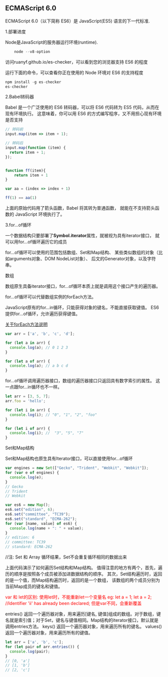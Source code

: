 ##      ECMAScript 6.0

ECMAScript 6.0（以下简称 ES6）是 JavaScript(ES5) 语言的下一代标准.

1.部署进度

Node是JavaScript的服务器运行环境(runtime).

```javascript
    node --v8-option
```

访问<a>ruanyf.github.io/es-checker</a>，可以看到您的浏览器支持 ES6 的程度

运行下面的命令，可以查看你正在使用的 Node 环境对 ES6 的支持程度

```javascript
npm install -g es-checker
es-checker
```

2.Babel转码器

Babel 是一个广泛使用的 ES6 转码器，可以将 ES6 代码转为 ES5 代码，从而在现有环境执行。
这意味着，你可以用 ES6 的方式编写程序，又不用担心现有环境是否支持

```javascript
// 转码前
input.map(item => item + 1);

// 转码后
input.map(function (item) {
  return item + 1;
});


function ff(item){
    return item + 1
}

var aa = (index => index + 1)

ff(1) == aa(1)

```

上面的原始代码用了箭头函数，Babel 将其转为普通函数，
就能在不支持箭头函数的 JavaScript 环境执行了。

3.for…of循环

一个数据结构只要部署了<b>Symbol.iterator</b>属性，就被视为具有iterator接口，
就可以用for…of循环遍历它的成员

for…of循环可以使用的范围包括数组、Set和Map结构、
某些类似数组的对象（比如arguments对象、DOM NodeList对象）、
后文的Generator对象，以及字符串。

数组

数组原生具备iterator接口，for…of循环本质上就是调用这个接口产生的遍历器。

for…of循环可以代替数组实例的forEach方法。

JavaScript原有的for…in循环，只能获得对象的键名，不能直接获取键值。
ES6提供for…of循环，允许遍历获得键值。

[关于forEach方法说明](http://www.jb51.net/article/67441.htm)       

```javascript
var arr = ['a', 'b', 'c', 'd'];

for (let a in arr) {
  console.log(a); // 0 1 2 3
}

for (let a of arr) {
  console.log(a); // a b c d
}

```

for…of循环调用遍历器接口，数组的遍历器接口只返回具有数字索引的属性。
这一点跟for…in循环也不一样。

```javascript
let arr = [3, 5, 7];
arr.foo = 'hello';

for (let i in arr) {
  console.log(i); // "0", "1", "2", "foo"
}

for (let i of arr) {
  console.log(i); //  "3", "5", "7"
}
```

Set和Map结构

Set和Map结构也原生具有Iterator接口，可以直接使用for…of循环

```javascript
var engines = new Set(["Gecko", "Trident", "Webkit", "Webkit"]);
for (var e of engines) {
  console.log(e);
}
// Gecko
// Trident
// Webkit

var es6 = new Map();
es6.set("edition", 6);
es6.set("committee", "TC39");
es6.set("standard", "ECMA-262");
for (var [name, value] of es6) {
  console.log(name + ": " + value);
}
// edition: 6
// committee: TC39
// standard: ECMA-262
```

//注: Set 和 Array 循环结果，Set不会重复循环相同的数据出来

上面代码演示了如何遍历Set结构和Map结构。
值得注意的地方有两个，首先，遍历的顺序是按照各个成员被添加进数据结构的顺序。
其次，Set结构遍历时，返回的是一个值，而Map结构遍历时，返回的是一个数组，
该数组的两个成员分别为当前Map成员的键名和键值。


<span style='color:red'>
var 和 let的区别:   
使用let时，不能重新let一个变量名    
eg:  let a = 1; let a = 2;  
//Identifier 'ii' has already been declared;    
但是var不同，会重新覆盖
</span>


entries() 返回一个遍历器对象，用来遍历[键名, 键值]组成的数组。对于数组，键名就是索引值；对于Set，键名与键值相同。Map结构的iterator接口，默认就是调用entries方法。
keys() 返回一个遍历器对象，用来遍历所有的键名。
values() 返回一个遍历器对象，用来遍历所有的键值。

```javascript
let arr = ['a', 'b', 'c'];
for (let pair of arr.entries()) {
  console.log(pair);
}
// [0, 'a']
// [1, 'b']
// [2, 'c']
```


















